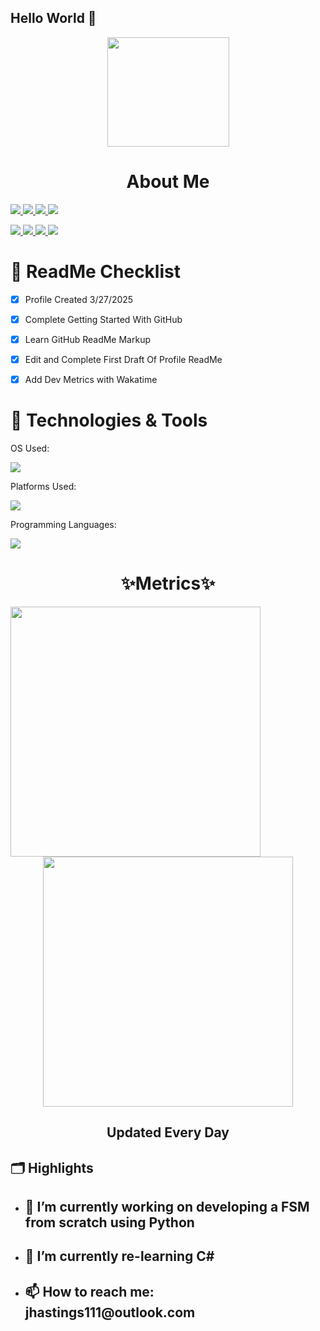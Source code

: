 ## Hello World 👋
<p align="center"> <img src="https://i.gifer.com/origin/f9/f96dbc47ab782dd9970b973046c3adee_w200.gif" height="175x" width="195px"/></p>
<h1 align="center"><b>About Me</b></h1>
<p align="left">

  <a href="https://github.com/Ru3n2013">
    <img src="https://img.shields.io/github/followers/Ru3n2013?style=social"/>
  </a>

  <a href="https://github.com/Ru3n2013">
    <img src="https://img.shields.io/github/stars/Ru3n2013/Ru3n2013?style=social"/>
  </a>
  
  <a href="https://github.com/Ru3n2013">
    <img src="https://img.shields.io/github/forks/Ru3n2013/Ru3n2013?style=social"/>
  </a>

  <a href="https://github.com/Ru3n2013">
    <img src="https://img.shields.io/github/watchers/Ru3n2013/Ru3n2013?style=social"/>
  </a> 
</p> 
<p align="left">
  <a href="https://github.com/Ru3n2013">
    <img src="https://img.shields.io/github/repo-size/Ru3n2013/Ru3n2013?style=social"/>
  </a>

  <a href="https://github.com/Ru3n2013">
    <img src="https://img.shields.io/github/languages/count/Ru3n2013/Ru3n2013?style=social"/>
  </a>

  <a href="https://github.com/Ru3n2013">
    <img src="https://img.shields.io/github/languages/top/Ru3n2013/Ru3n2013?style=social"/>
  </a>

  <a href="https://github.com/Ru3n2013">
    <img src="https://img.shields.io/github/last-commit/Ru3n2013/Ru3n2013?color=green&style=plastic"/>
  </a>
</p>
<h1>📜 ReadMe Checklist</h1>

- [x] Profile Created 3/27/2025
- [x] Complete Getting Started With GitHub
- [x] Learn GitHub ReadMe Markup
- [x] Edit and Complete First Draft Of Profile ReadMe
- [x] Add Dev Metrics with Wakatime


<h1>
🔧 Technologies & Tools </h1>

OS Used:
<p align="left">
  <a href="https://skillicons.dev">
    <img src="https://skillicons.dev/icons?i=windows,linux,ubuntu,apple" />
  </a>
</p>

Platforms Used:
<p align="left">
  <a href="https://skillicons.dev">
    <img src="https://skillicons.dev/icons?i=ae,androidstudio,blender,discord,flutter,idea,ai,ps,powershell,visualstudio,vscode,wordpress" />
  </a>
</p>

Programming Languages:
<p align="left">
  <a href="https://skillicons.dev">
    <img src="https://skillicons.dev/icons?i=java,css,py,html,php,js,kotlin,mysql," />
  </a>
</p>
<h1 align="center">✨Metrics✨</h1>
<p align="center">
<img src="https://wakatime.com/share/@6f0072d6-46ed-45de-85b4-7003bdc1dbbc/e256594a-8d72-4ae0-a36e-581ba1407574.svg" width="400px" height="400px" align="left"/>
<img src="https://wakatime.com/share/@6f0072d6-46ed-45de-85b4-7003bdc1dbbc/38772343-6bf3-4a60-bc0b-dde427c638d3.svg" width="400px" height="400px"/> </br>
</p>
<h2 align="center">Updated Every Day</h2>

## 🗂️ Highlights 

- <h2>🔭 I’m currently working on developing a FSM from scratch using Python</h2>
- <h2>🌱 I’m currently re-learning C#</h2>
- <h2>📫 How to reach me: jhastings111@outlook.com</h2>

<!--
**Ru3n2013/Ru3n2013** is a ✨ _special_ ✨ repository because its `README.md` (this file) appears on your GitHub profile.

Here are some ideas to get you started:

- 🔭 I’m currently working on ...
- 🌱 I’m currently learning ...
- 👯 I’m looking to collaborate on ...
- 🤔 I’m looking for help with ...
- 💬 Ask me about ...
- 📫 How to reach me: ...
- 😄 Pronouns: ...
- ⚡ Fun fact: ...
-->
